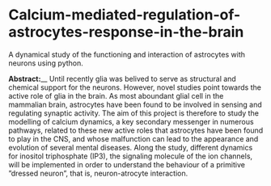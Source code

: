 # Calcium-mediated-regulation-of-astrocytes-response-in-the-brain

A dynamical study of the functioning and interaction of astrocytes with neurons using python.

**Abstract:**__
Until recently glia was belived to serve as structural and chemical support for the neurons. However,
novel studies point towards the active role of glia in the brain. As most aboundant glial cell in
the mammalian brain, astrocytes have been found to be involved in sensing and regulating synaptic
activity. The aim of this project is therefore to study the modelling of calcium dynamics, a key
secondary messenger in numerous pathways, related to these new active roles that astrocytes have
been found to play in the CNS, and whose malfunction can lead to the appearance and evolution
of several mental diseases. Along the study, different dynamics for inositol triphosphate (IP3), the
signaling molecule of the ion channels, will be implemented in order to understand the behaviour of
a primitive ”dressed neuron”, that is, neuron-atrocyte interaction.
